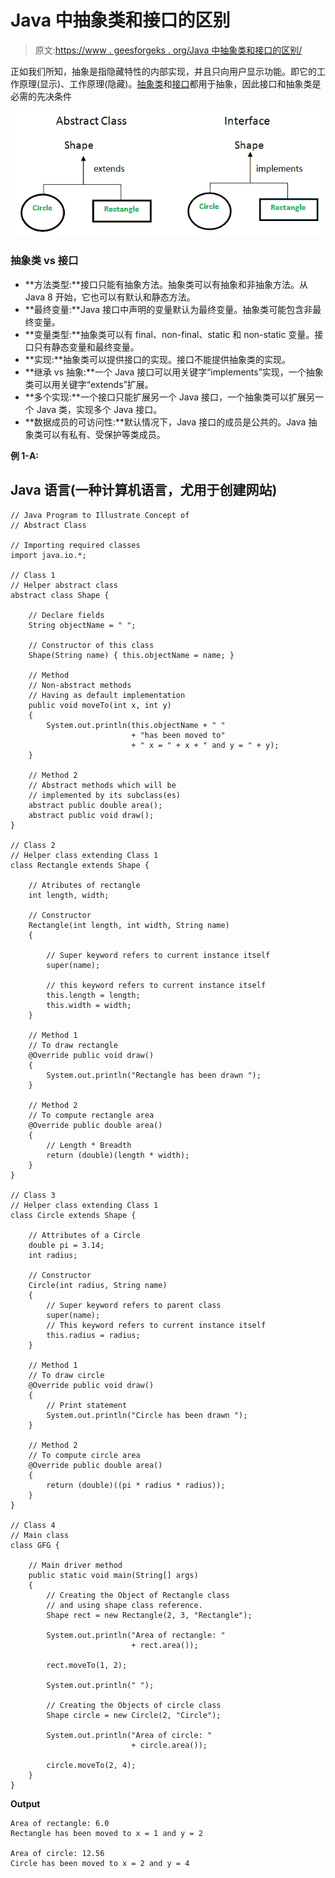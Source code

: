 # Java 中抽象类和接口的区别

> 原文:[https://www . geesforgeks . org/Java 中抽象类和接口的区别/](https://www.geeksforgeeks.org/difference-between-abstract-class-and-interface-in-java/)

正如我们所知，抽象是指隐藏特性的内部实现，并且只向用户显示功能。即它的工作原理(显示)、工作原理(隐藏)。[抽象类](https://www.geeksforgeeks.org/abstract-classes-in-java/)和[接口](https://www.geeksforgeeks.org/interfaces-in-java/)都用于抽象，因此接口和抽象类是必需的先决条件

![Abstract Class vs Interface](img/6ccf160d781a34eb41a739cf7ef3afcc.png)

### **抽象类 vs 接口**

*   **方法类型:**接口只能有抽象方法。抽象类可以有抽象和非抽象方法。从 Java 8 开始，它也可以有默认和静态方法。
*   **最终变量:**Java 接口中声明的变量默认为最终变量。抽象类可能包含非最终变量。
*   **变量类型:**抽象类可以有 final、non-final、static 和 non-static 变量。接口只有静态变量和最终变量。
*   **实现:**抽象类可以提供接口的实现。接口不能提供抽象类的实现。
*   **继承 vs 抽象:**一个 Java 接口可以用关键字“implements”实现，一个抽象类可以用关键字“extends”扩展。
*   **多个实现:**一个接口只能扩展另一个 Java 接口，一个抽象类可以扩展另一个 Java 类，实现多个 Java 接口。
*   **数据成员的可访问性:**默认情况下，Java 接口的成员是公共的。Java 抽象类可以有私有、受保护等类成员。

**例 1-A:**

## Java 语言(一种计算机语言，尤用于创建网站)

```
// Java Program to Illustrate Concept of
// Abstract Class

// Importing required classes
import java.io.*;

// Class 1
// Helper abstract class
abstract class Shape {

    // Declare fields
    String objectName = " ";

    // Constructor of this class
    Shape(String name) { this.objectName = name; }

    // Method
    // Non-abstract methods
    // Having as default implementation
    public void moveTo(int x, int y)
    {
        System.out.println(this.objectName + " "
                           + "has been moved to"
                           + " x = " + x + " and y = " + y);
    }

    // Method 2
    // Abstract methods which will be
    // implemented by its subclass(es)
    abstract public double area();
    abstract public void draw();
}

// Class 2
// Helper class extending Class 1
class Rectangle extends Shape {

    // Atributes of rectangle
    int length, width;

    // Constructor
    Rectangle(int length, int width, String name)
    {

        // Super keyword refers to current instance itself
        super(name);

        // this keyword refers to current instance itself
        this.length = length;
        this.width = width;
    }

    // Method 1
    // To draw rectangle
    @Override public void draw()
    {
        System.out.println("Rectangle has been drawn ");
    }

    // Method 2
    // To compute rectangle area
    @Override public double area()
    {
        // Length * Breadth
        return (double)(length * width);
    }
}

// Class 3
// Helper class extending Class 1
class Circle extends Shape {

    // Attributes of a Circle
    double pi = 3.14;
    int radius;

    // Constructor
    Circle(int radius, String name)
    {
        // Super keyword refers to parent class
        super(name);
        // This keyword refers to current instance itself
        this.radius = radius;
    }

    // Method 1
    // To draw circle
    @Override public void draw()
    {
        // Print statement
        System.out.println("Circle has been drawn ");
    }

    // Method 2
    // To compute circle area
    @Override public double area()
    {
        return (double)((pi * radius * radius));
    }
}

// Class 4
// Main class
class GFG {

    // Main driver method
    public static void main(String[] args)
    {
        // Creating the Object of Rectangle class
        // and using shape class reference.
        Shape rect = new Rectangle(2, 3, "Rectangle");

        System.out.println("Area of rectangle: "
                           + rect.area());

        rect.moveTo(1, 2);

        System.out.println(" ");

        // Creating the Objects of circle class
        Shape circle = new Circle(2, "Circle");

        System.out.println("Area of circle: "
                           + circle.area());

        circle.moveTo(2, 4);
    }
}
```

**Output**

```
Area of rectangle: 6.0
Rectangle has been moved to x = 1 and y = 2

Area of circle: 12.56
Circle has been moved to x = 2 and y = 4
```
